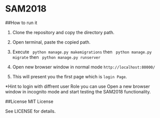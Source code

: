 # SAM2018
##How to run it

1. Clone the repository and copy the directory path.

2. Open terminal, paste the copied path.

3. Execute ` python manage.py makemigrations` then ` python manage.py migrate` then ` python manage.py runserver`

4. Open new browser window  in normal mode `http://localhost:80000/`

5. This will present you the first page which is `login Page`.

*Hint to login with diffrent user Role you can use Open a new browser window in incognito mode and start testing the SAM2018 functionality.   



##License
MIT License

See LICENSE for details.
